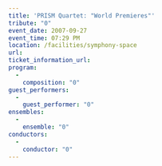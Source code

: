 ```yaml
---
title: 'PRISM Quartet: "World Premieres"'
tribute: "0"
event_date: 2007-09-27
event_time: 07:29 PM
location: /facilities/symphony-space
url: 
ticket_information_url: 
program: 
  -
    composition: "0"
guest_performers: 
  -
    guest_performer: "0"
ensembles: 
  -
    ensemble: "0"
conductors: 
  -
    conductor: "0"
---
```

